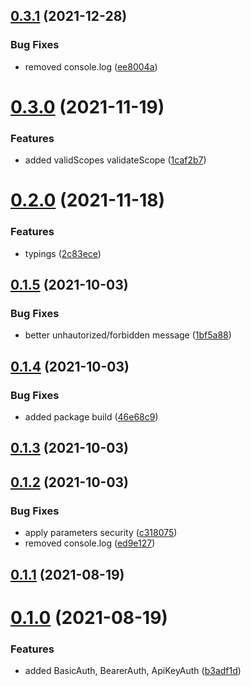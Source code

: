 ## [0.3.1](https://github.com/GiovanniCardamone/fastify-autosecurity/compare/v0.3.0...v0.3.1) (2021-12-28)


### Bug Fixes

* removed console.log ([ee8004a](https://github.com/GiovanniCardamone/fastify-autosecurity/commit/ee8004adf22ecbdbc791c528a73ba341c407e9cf))



# [0.3.0](https://github.com/GiovanniCardamone/fastify-autosecurity/compare/v0.2.0...v0.3.0) (2021-11-19)


### Features

* added validScopes validateScope ([1caf2b7](https://github.com/GiovanniCardamone/fastify-autosecurity/commit/1caf2b7344851786cfef50a3fb69644cca83c508))



# [0.2.0](https://github.com/GiovanniCardamone/fastify-autosecurity/compare/v0.1.5...v0.2.0) (2021-11-18)


### Features

* typings ([2c83ece](https://github.com/GiovanniCardamone/fastify-autosecurity/commit/2c83ece3a2e5be6c5c54ca2aea42a2046e53761b))



## [0.1.5](https://github.com/GiovanniCardamone/fastify-autosecurity/compare/v0.1.4...v0.1.5) (2021-10-03)


### Bug Fixes

* better unhautorized/forbidden message ([1bf5a88](https://github.com/GiovanniCardamone/fastify-autosecurity/commit/1bf5a88a008933ebffe8efd9673b6e905a192419))



## [0.1.4](https://github.com/GiovanniCardamone/fastify-autosecurity/compare/v0.1.3...v0.1.4) (2021-10-03)


### Bug Fixes

* added package build ([46e68c9](https://github.com/GiovanniCardamone/fastify-autosecurity/commit/46e68c934adae9f4955d495ea7080ff8fcf8ba3d))



## [0.1.3](https://github.com/GiovanniCardamone/fastify-autosecurity/compare/v0.1.2...v0.1.3) (2021-10-03)



## [0.1.2](https://github.com/GiovanniCardamone/fastify-autosecurity/compare/v0.1.1...v0.1.2) (2021-10-03)


### Bug Fixes

* apply parameters security ([c318075](https://github.com/GiovanniCardamone/fastify-autosecurity/commit/c318075673908bdd984d15850707df4ef4dc9375))
* removed console.log ([ed9e127](https://github.com/GiovanniCardamone/fastify-autosecurity/commit/ed9e127e806b51d4acf994379609f72696913c08))



## [0.1.1](https://github.com/GiovanniCardamone/fastify-autosecurity/compare/v0.1.0...v0.1.1) (2021-08-19)



# [0.1.0](https://github.com/GiovanniCardamone/fastify-autosecurity/compare/b3adf1df489c789df0661bdd0b01cc2fb3a988bc...v0.1.0) (2021-08-19)


### Features

* added BasicAuth, BearerAuth, ApiKeyAuth ([b3adf1d](https://github.com/GiovanniCardamone/fastify-autosecurity/commit/b3adf1df489c789df0661bdd0b01cc2fb3a988bc))



